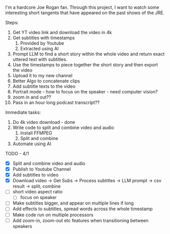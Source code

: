 I'm a hardcore Joe Rogan fan. Through this project, I want to watch some interesting short tangents that have appeared on the past shows of the JRE.

Steps:
1. Get YT video link and download the video in 4k
2. Get subtitles with timestamps
    1. Provided by Youtube
    2. Extracted using AI
3. Prompt LLM to find a short story within the whole video and return exact uttered text with subtitles.
4. Use the timestamps to piece together the short story and then export the video
5. Upload it to my new channel
6. Better Algo to concatenate clips
7. Add subtitle texts to the video
8. Portrait mode - how to focus on the speaker - need computer vision?
9. zoom in and out??
10. Pass in an hour long podcast transcript??


Immediate tasks:
1. Do 4k video download - done
2. Write code to split and combine video and audio
    1. Install FFMPEG
    2. Split and combine 
3. Automate using AI

TODO - 4/1
- [x] Split and combine video and audio
- [x] Publish to Youtube Channel
- [x] Add subtitles to video
- [x] Download video -> Get Subs -> Process subtitles -> LLM prompt -> csv result -> split, combine
- [ ] short video aspect ratio
    - [ ] focus on speaker
- [ ] Make subtitles bigger, and appear on multiple lines if long
- [ ] Add effects to subtitles, spread words across the whole timestamp
- [ ] Make code run on multiple processors
- [ ] Add zoom-in, zoom-out etc features when transitioning between speakers